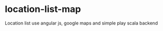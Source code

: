 location-list-map
=================

Location list use angular js, google maps and simple play scala backend
